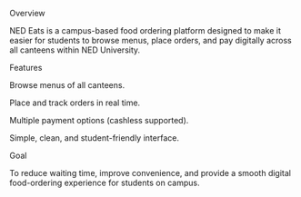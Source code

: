 Overview

NED Eats is a campus-based food ordering platform designed to make it easier for students to browse menus, place orders, and pay digitally across all canteens within NED University.

Features

Browse menus of all canteens.

Place and track orders in real time.

Multiple payment options (cashless supported).

Simple, clean, and student-friendly interface.


Goal

To reduce waiting time, improve convenience, and provide a smooth digital food-ordering experience for students on campus.
